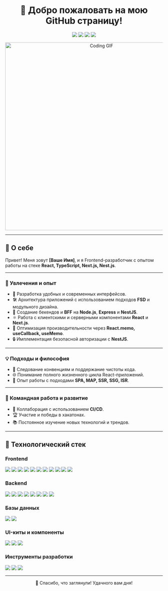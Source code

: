 <h1 align="center">👋 Добро пожаловать на мою GitHub страницу!</h1>

<p align="center">
  <img src="https://img.shields.io/badge/React-20232A?style=for-the-badge&logo=react&logoColor=61DAFB"/>
  <img src="https://img.shields.io/badge/TypeScript-007ACC?style=for-the-badge&logo=typescript&logoColor=white"/>
  <img src="https://img.shields.io/badge/Next.js-000000?style=for-the-badge&logo=nextdotjs&logoColor=white"/>
  <img src="https://img.shields.io/badge/NestJS-E0234E?style=for-the-badge&logo=nestjs&logoColor=white"/>
</p>

<p align="center">
  <img src="https://user-images.githubusercontent.com/1234567/123456789-12345678-9abc-def0-1234-56789abcdef0.gif" alt="Coding GIF" width="600"/>
</p>

---

## 📌 О себе

Привет! Меня зовут **[Ваше Имя]**, и я Frontend-разработчик с опытом работы на стеке **React, TypeScript, Next.js, Nest.js**.  

---

### 🌟 Увлечения и опыт

- 🎨 Разработка удобных и современных интерфейсов.
- 🛠️ Архитектура приложений с использованием подходов **FSD** и модульного дизайна.
- 🚀 Создание бекендов и **BFF** на **Node.js**, **Express** и **NestJS**.
- ⚛️ Работа с клиентскими и серверными компонентами **React** и **Next.js**.
- 🧠 Оптимизация производительности через **React.memo, useCallback, useMemo**.
- 🔒 Имплементация безопасной авторизации с **NestJS**.

---

### 💡 Подходы и философия

- 📏 Следование конвенциям и поддержание чистоты кода.
- 🌐 Понимание полного жизненного цикла React-приложений.
- 🔄 Опыт работы с подходами **SPA, MAP, SSR, SSG, ISR**.

---

### 🚀 Командная работа и развитие

- 🤝 Коллаборация с использованием **CI/CD**.
- 🏆 Участие и победы в хакатонах.
- 📚 Постоянное изучение новых технологий и трендов.

---

## 🔧 Технологический стек

### Frontend
<p>
  <img src="https://img.shields.io/badge/React-20232A?style=for-the-badge&logo=react&logoColor=61DAFB"/>
  <img src="https://img.shields.io/badge/TypeScript-007ACC?style=for-the-badge&logo=typescript&logoColor=white"/>
  <img src="https://img.shields.io/badge/JavaScript-F7DF1E?style=for-the-badge&logo=javascript&logoColor=black"/>
  <img src="https://img.shields.io/badge/Redux%20Toolkit-764ABC?style=for-the-badge&logo=redux&logoColor=white"/>
  <img src="https://img.shields.io/badge/zustand-1c1e21?style=for-the-badge&logo=zustand&logoColor=white"/>
  <img src="https://img.shields.io/badge/HTML5-E34F26?style=for-the-badge&logo=html5&logoColor=white"/>
  <img src="https://img.shields.io/badge/CSS3-1572B6?style=for-the-badge&logo=css3&logoColor=white"/>
  <img src="https://img.shields.io/badge/react--hook--form-EC5990?style=for-the-badge&logo=reacthookform&logoColor=white"/>
  <img src="https://img.shields.io/badge/React%20Query-FF4154?style=for-the-badge&logo=reactquery&logoColor=white"/>
  <img src="https://img.shields.io/badge/React%20Router-CA4245?style=for-the-badge&logo=reactrouter&logoColor=white"/>
  <img src="https://img.shields.io/badge/Next.js-000000?style=for-the-badge&logo=nextdotjs&logoColor=white"/>
</p>

### Backend
<p>
  <img src="https://img.shields.io/badge/Node.js-339933?style=for-the-badge&logo=nodedotjs&logoColor=white"/>
  <img src="https://img.shields.io/badge/NestJS-E0234E?style=for-the-badge&logo=nestjs&logoColor=white"/>
  <img src="https://img.shields.io/badge/Express.js-000000?style=for-the-badge&logo=express&logoColor=white"/>
  <img src="https://img.shields.io/badge/Passport.js-34E27A?style=for-the-badge&logo=passport&logoColor=white"/>
  <img src="https://img.shields.io/badge/JWT-000000?style=for-the-badge&logo=jsonwebtokens&logoColor=white"/>
  <img src="https://img.shields.io/badge/Prisma-2D3748?style=for-the-badge&logo=prisma&logoColor=white"/>
  <img src="https://img.shields.io/badge/Google%20Auth-4285F4?style=for-the-badge&logo=google&logoColor=white"/>
  <img src="https://img.shields.io/badge/Yandex%20Auth-FFCC00?style=for-the-badge&logo=yandex&logoColor=white"/>
</p>

### Базы данных
<p>
  <img src="https://img.shields.io/badge/PostgreSQL-336791?style=for-the-badge&logo=postgresql&logoColor=white"/>
  <img src="https://img.shields.io/badge/SQL-4479A1?style=for-the-badge&logo=sql&logoColor=white"/>
</p>

### UI-киты и компоненты
<p>
  <img src="https://img.shields.io/badge/Ant%20Design-0170FE?style=for-the-badge&logo=antdesign&logoColor=white"/>
  <img src="https://img.shields.io/badge/MUI-007FFF?style=for-the-badge&logo=mui&logoColor=white"/>
  <img src="https://img.shields.io/badge/ShadCN-000000?style=for-the-badge&logo=shadcn&logoColor=white"/>
</p>

### Инструменты разработки
<p>
  <img src="https://img.shields.io/badge/eslint-4B32C3?style=for-the-badge&logo=eslint&logoColor=white"/>
  <img src="https://img.shields.io/badge/prettier-F7B93E?style=for-the-badge&logo=prettier&logoColor=black"/>
  <img src="https://img.shields.io/badge/GIT-F05032?style=for-the-badge&logo=git&logoColor=white"/>
</p>

---

<p align="center">🎉 Спасибо, что заглянули! Удачного вам дня!</p>
